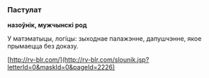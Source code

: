 ### Пастулат
**назоўнік, мужчынскі род**

У матэматыцы, логіцы: зыходнае палажэнне, дапушчэнне, якое прымаецца без доказу.

<a rel="author">[http://rv-blr.com/](http://rv-blr.com/slounik.jsp?letterId=0&maskId=0&pageId=2226)</a>
